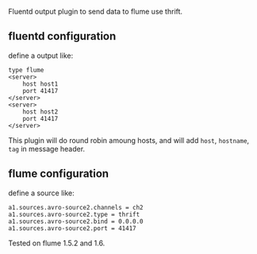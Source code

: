 Fluentd output plugin to send data to flume use thrift.

## fluentd configuration

define a output like:

```
type flume
<server>
    host host1
    port 41417
</server>
<server>
    host host2
    port 41417
</server>
```

This plugin will do round robin amoung hosts, and will add `host`, `hostname`, `tag` in message header.

## flume configuration

define a source like:

```
a1.sources.avro-source2.channels = ch2
a1.sources.avro-source2.type = thrift
a1.sources.avro-source2.bind = 0.0.0.0
a1.sources.avro-source2.port = 41417
```

Tested on flume 1.5.2 and 1.6.
